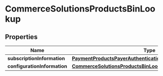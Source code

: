 
# CommerceSolutionsProductsBinLookup

## Properties
Name | Type | Description | Notes
------------ | ------------- | ------------- | -------------
**subscriptionInformation** | [**PaymentProductsPayerAuthenticationSubscriptionInformation**](PaymentProductsPayerAuthenticationSubscriptionInformation.md) |  |  [optional]
**configurationInformation** | [**CommerceSolutionsProductsBinLookupConfigurationInformation**](CommerceSolutionsProductsBinLookupConfigurationInformation.md) |  |  [optional]



